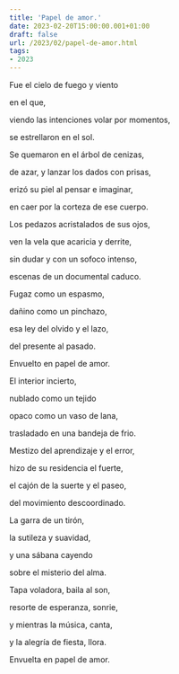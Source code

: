 ```yaml
---
title: 'Papel de amor.'
date: 2023-02-20T15:00:00.001+01:00
draft: false
url: /2023/02/papel-de-amor.html
tags: 
- 2023
---
```


Fue el cielo de fuego y viento

en el que,

viendo las intenciones volar por momentos,

se estrellaron en el sol.

  

Se quemaron en el árbol de cenizas,

de azar, y lanzar los dados con prisas,

erizó su piel al pensar e imaginar,

en caer por la corteza de ese cuerpo.

  

Los pedazos acristalados de sus ojos,

ven la vela que acaricia y derrite,

sin dudar y con un sofoco intenso,

escenas de un documental caduco.

  

Fugaz como un espasmo,

dañino como un pinchazo,

esa ley del olvido y el lazo,

del presente al pasado.

  

Envuelto en papel de amor.

  

El interior incierto,

nublado como un tejido

opaco como un vaso de lana,

trasladado en una bandeja de frio.

  

Mestizo del aprendizaje y el error,

hizo de su residencia el fuerte,

el cajón de la suerte y el paseo,

del movimiento descoordinado.

  

La garra de un tirón,

la sutileza y suavidad,

y una sábana cayendo

sobre el misterio del alma.

  

Tapa voladora, baila al son,

resorte de esperanza, sonrie,

y mientras la música, canta,

y la alegría de fiesta, llora.

  

Envuelta en papel de amor.